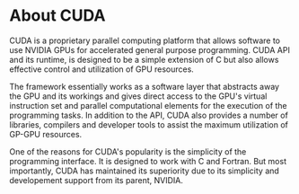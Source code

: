 # About CUDA

CUDA is a proprietary parallel computing platform that allows software to use NVIDIA GPUs for accelerated general purpose programming. CUDA API and its runtime, is designed to be a simple extension of C but also allows effective control and utilization of GPU resources. 

The framework essentially works as a software layer that abstracts away the GPU and its workings and gives direct access to the GPU's virtual instruction set and parallel computational elements for the execution of the programming tasks. In addition to the API, CUDA also provides a number of libraries, compilers and developer tools to assist the maximum utilization of GP-GPU resources. 

One of the reasons for CUDA's popularity is the simplicity of the programming interface. It is designed to work with C and Fortran. But most importantly, CUDA has maintained its superiority due to its simplicity and developement support from its parent, NVIDIA. 
